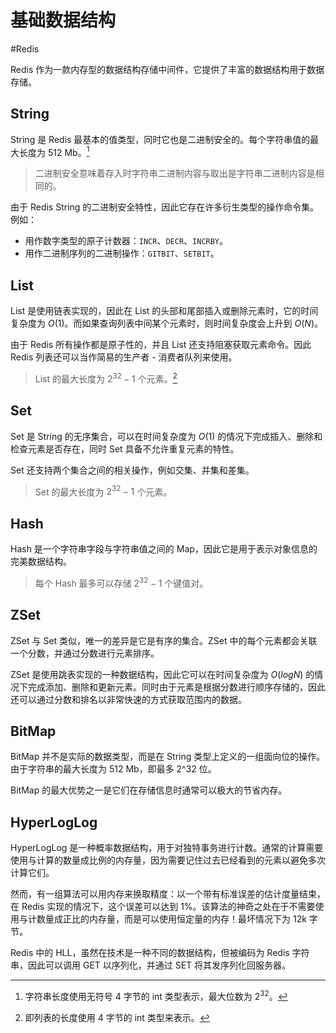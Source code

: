 # 基础数据结构
#Redis

Redis 作为一款内存型的数据结构存储中间件，它提供了丰富的数据结构用于数据存储。

## String

String 是 Redis 最基本的值类型，同时它也是二进制安全的。每个字符串值的最大长度为 512 Mb。[^1]

[^1]: 字符串长度使用无符号 4 字节的 int 类型表示，最大位数为 $2^{32}$。

> 二进制安全意味着存入时字符串二进制内容与取出是字符串二进制内容是相同的。

由于 Redis String 的二进制安全特性，因此它存在许多衍生类型的操作命令集。例如：

+ 用作数字类型的原子计数器：`INCR`、`DECR`、`INCRBY`。
+ 用作二进制序列的二进制操作：`GITBIT`、`SETBIT`。

## List

List 是使用链表实现的，因此在 List 的头部和尾部插入或删除元素时，它的时间复杂度为 $O(1)$。而如果查询列表中间某个元素时，则时间复杂度会上升到 $O(N)$。

由于 Redis 所有操作都是原子性的，并且 List 还支持阻塞获取元素命令。因此 Redis 列表还可以当作简易的生产者 - 消费者队列来使用。

> List 的最大长度为 $2^{32}-1$ 个元素。[^2]

[^2]: 即列表的长度使用 4 字节的 int 类型来表示。

## Set

Set 是 String 的无序集合，可以在时间复杂度为 $O(1)$ 的情况下完成插入、删除和检查元素是否存在，同时 Set 具备不允许重复元素的特性。

Set 还支持两个集合之间的相关操作，例如交集、并集和差集。

> Set 的最大长度为 $2^{32}-1$ 个元素。

## Hash

Hash 是一个字符串字段与字符串值之间的 Map，因此它是用于表示对象信息的完美数据结构。

> 每个 Hash 最多可以存储 $2^{32}-1$ 个键值对。

## ZSet

ZSet 与 Set 类似，唯一的差异是它是有序的集合。ZSet 中的每个元素都会关联一个分数，并通过分数进行元素排序。

ZSet 是使用跳表实现的一种数据结构，因此它可以在时间复杂度为 $O(logN)$ 的情况下完成添加、删除和更新元素。同时由于元素是根据分数进行顺序存储的，因此还可以通过分数和排名以非常快速的方式获取范围内的数据。

## BitMap

BitMap 并不是实际的数据类型，而是在 String 类型上定义的一组面向位的操作。由于字符串的最大长度为 512 Mb，即最多 2^32 位。

BitMap 的最大优势之一是它们在存储信息时通常可以极大的节省内存。

## HyperLogLog

HyperLogLog 是一种概率数据结构，用于对独特事务进行计数。通常的计算需要使用与计算的数量成比例的内存量，因为需要记住过去已经看到的元素以避免多次计算它们。

然而，有一组算法可以用内存来换取精度：以一个带有标准误差的估计度量结束，在 Redis 实现的情况下，这个误差可以达到 1%。该算法的神奇之处在于不需要使用与计数量成正比的内存量，而是可以使用恒定量的内存！最坏情况下为 12k 字节。

Redis 中的 HLL，虽然在技术是一种不同的数据结构，但被编码为 Redis 字符串，因此可以调用 GET 以序列化，并通过 SET 将其发序列化回服务器。

